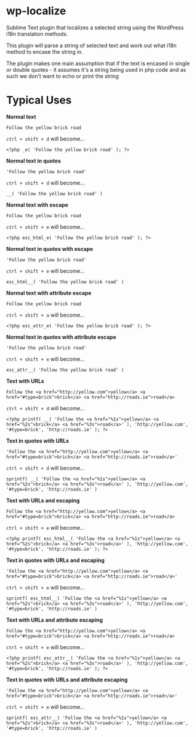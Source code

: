 # wp-localize
Sublime Text plugin that localizes a selected string using the WordPress i18n translation methods.

This plugin will parse a string of selected text and work out what i18n method to encase the string in.

The plugin makes one main assumption that if the text is encased in single or double quotes - it assumes it's a string being used in php code and as such we don't want to echo or print the string

<h1>Typical Uses</h1>

<b>Normal text</b>
```
Follow the yellow brick road
```

`ctrl + shift + d` will become...

```
<?php _e( 'Follow the yellow brick road' ); ?>
```

<b>Normal text in quotes</b>
```
'Follow the yellow brick road'
```

`ctrl + shift + d` will become...

```
__( 'Follow the yellow brick road' )
```

<b>Normal text with escape</b>
```
Follow the yellow brick road
```

`ctrl + shift + e` will become...

```
<?php esc_html_e( 'Follow the yellow brick road' ); ?>
```

<b>Normal text in quotes with escape</b>
```
'Follow the yellow brick road'
```

`ctrl + shift + e` will become...

```
esc_html__( 'Follow the yellow brick road' )
```
<b>Normal text with attribute escape</b>
```
Follow the yellow brick road
```

`ctrl + shift + a` will become...

```
<?php esc_attr_e( 'Follow the yellow brick road' ); ?>
```

<b>Normal text in quotes with attribute escape</b>
```
'Follow the yellow brick road'
```

`ctrl + shift + e` will become...

```
esc_attr__( 'Follow the yellow brick road' )
```

<b>Text with URLs</b>
```
Follow the <a href="http://yellow.com">yellow</a> <a href="#type=brick">brick</a> <a href="http://roads.ie">road</a>
```

`ctrl + shift + d` will become...

```
<?php printf( __( 'Follow the <a href="%1s">yellow</a> <a href="%2s">brick</a> <a href="%3s">road</a>' ), 'http://yellow.com', '#type=brick', 'http://roads.ie' ); ?>
```

<b>Text in quotes with URLs</b>
```
'Follow the <a href="http://yellow.com">yellow</a> <a href="#type=brick">brick</a> <a href="http://roads.ie">road</a>'
```

`ctrl + shift + d` will become...

```
sprintf( __( 'Follow the <a href="%1s">yellow</a> <a href="%2s">brick</a> <a href="%3s">road</a>' ), 'http://yellow.com', '#type=brick', 'http://roads.ie' )
```

<b>Text with URLs and escaping</b>
```
Follow the <a href="http://yellow.com">yellow</a> <a href="#type=brick">brick</a> <a href="http://roads.ie">road</a>
```

`ctrl + shift + e` will become...

```
<?php printf( esc_html__( 'Follow the <a href="%1s">yellow</a> <a href="%2s">brick</a> <a href="%3s">road</a>' ), 'http://yellow.com', '#type=brick', 'http://roads.ie' ); ?>
```

<b>Text in quotes with URLs and escaping</b>
```
'Follow the <a href="http://yellow.com">yellow</a> <a href="#type=brick">brick</a> <a href="http://roads.ie">road</a>'
```

`ctrl + shift + e` will become...

```
sprintf( esc_html__( 'Follow the <a href="%1s">yellow</a> <a href="%2s">brick</a> <a href="%3s">road</a>' ), 'http://yellow.com', '#type=brick', 'http://roads.ie' )
```

<b>Text with URLs and attribute escaping</b>
```
Follow the <a href="http://yellow.com">yellow</a> <a href="#type=brick">brick</a> <a href="http://roads.ie">road</a>
```

`ctrl + shift + e` will become...

```
<?php printf( esc_attr__( 'Follow the <a href="%1s">yellow</a> <a href="%2s">brick</a> <a href="%3s">road</a>' ), 'http://yellow.com', '#type=brick', 'http://roads.ie' ); ?>
```

<b>Text in quotes with URLs and attribute escaping</b>
```
'Follow the <a href="http://yellow.com">yellow</a> <a href="#type=brick">brick</a> <a href="http://roads.ie">road</a>'
```

`ctrl + shift + e` will become...

```
sprintf( esc_attr__( 'Follow the <a href="%1s">yellow</a> <a href="%2s">brick</a> <a href="%3s">road</a>' ), 'http://yellow.com', '#type=brick', 'http://roads.ie' )
```